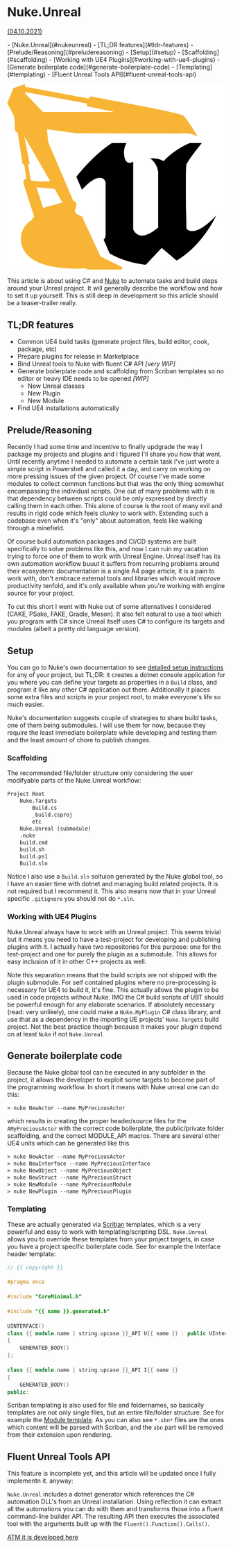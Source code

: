 # Nuke.Unreal
[(04.10.2021)](/c/log/nuke-unreal)

<tocmd>
- [Nuke.Unreal](#nukeunreal)
  - [TL;DR features](#tldr-features)
  - [Prelude/Reasoning](#preludereasoning)
  - [Setup](#setup)
    - [Scaffolding](#scaffolding)
    - [Working with UE4 Plugins](#working-with-ue4-plugins)
  - [Generate boilerplate code](#generate-boilerplate-code)
    - [Templating](#templating)
  - [Fluent Unreal Tools API](#fluent-unreal-tools-api)
</tocmd>

![md.parallax](../nu_logo.svg)

This article is about using C# and [Nuke](https://nuke.build) to automate tasks and build steps around your Unreal project. It will generally describe the workflow and how to set it up yourself. This is still deep in development so this article should be a teaser-trailer really.

## TL;DR features

* Common UE4 build tasks (generate project files, build editor, cook, package, etc)
* Prepare plugins for release in Marketplace
* Bind Unreal tools to Nuke with fluent C# API *\[very WIP\]*
* Generate boilerplate code and scaffolding from Scriban templates so no editor or heavy IDE needs to be opened *\[WIP\]*
  * New Unreal classes
  * New Plugin
  * New Module
* Find UE4 installations automatically

## Prelude/Reasoning

Recently I had some time and incentive to finally updgrade the way I package my projects and plugins and I figured I'll share you how that went. Until recently anytime I needed to automate a certain task I've just wrote a simple script in Powershell and called it a day, and carry on working on more pressing issues of the given project. Of course I've made some modules to collect common functions but that was the only thing somewhat encompassing the individual scripts. One out of many problems with it is that dependency between scripts could be only expressed by directly calling them in each other. This alone of course is the root of many evil and results in rigid code which feels clunky to work with. Extending such a codebase even when it's "only" about automation, feels like walking through a minefield.

Of course build automation packages and CI/CD systems are built specifically to solve problems like this, and now I can ruin my vacation trying to force one of them to work with Unreal Engine. Unreal itself has its own automation workflow buuut it suffers from recurring problems around their ecosystem: documentation is a single A4 page article, it is a pain to work with, don't embrace external tools and libraries which would improve productivity tenfold, and it's only available when you're working with engine source for your project.

To cut this short I went with Nuke out of some alternatives I considered (CAKE, PSake, FAKE, Gradle, Meson). It also felt natural to use a tool which you program with C# since Unreal itself uses C# to configure its targets and modules (albeit a pretty old language version).

## Setup

You can go to Nuke's own documentation to see [detailed setup instructions](https://nuke.build/docs/getting-started/setup.html) for any of your project, but TL;DR: it creates a dotnet console application for you where you can define your targets as properties in a `Build` class, and program it like any other C# application out there. Additionally it places some extra files and scripts in your project root, to make everyone's life so much easier.

Nuke's documentation suggests couple of strategies to share build tasks, one of them being submodules. I will use them for now, because they require the least immediate boilerplate while developing and testing them and the least amount of chore to publish changes.

### Scaffolding

The recommended file/folder structure only considering the user modifyable parts of the Nuke.Unreal workflow:

```
Project Root
    Nuke.Targets
        Build.cs
        _build.csproj
        etc
    Nuke.Unreal (submodule)
    .nuke
    build.cmd
    build.sh
    build.ps1
    Build.sln
```

Notice I also use a `Build.sln` soltuion generated by the Nuke global tool, so I have an easier time with dotnet and managing build related projects. It is not required but I recommend it. This also means now that in your Unreal specific `.gitignore` you should not do `*.sln`.

### Working with UE4 Plugins

Nuke.Unreal always have to work with an Unreal project. This seems trivial but it means you need to have a test-project for developing and publishing plugins with it. I actually have two repositories for this purpose: one for the test-project and one for purely the plugin as a submodule. This allows for easy inclusion of it in other C++ projects as well.

Note this separation means that the build scripts are not shipped with the plugin submodule. For self contained plugins where no pre-processing is necessary for UE4 to build it, it's fine. This actually allows the plugin to be used in code projects without Nuke. IMO the C# build scripts of UBT should be powerful enough for any elaborate scenarios. If absolutely necessary (read: very unlikely), one could make a `Nuke.MyPlugin` C# class library, and use that as a dependency in the importing UE projects' `Nuke.Targets` build project. Not the best practice though because it makes your plugin depend on at least `Nuke` if not `Nuke.Unreal`

## Generate boilerplate code

Because the Nuke global tool can be executed in any subfolder in the project, it allows the developer to exploit some targets to become part of the programming workflow. In short it means with Nuke unreal one can do this:

```
> nuke NewActor --name MyPreciousActor
```

which results in creating the proper header/source files for the `AMyPreciousActor` with the correct code boilerplate, the public/private folder scaffolding, and the correct MODULE_API macros. There are several other UE4 units which can be generated like this

```
> nuke NewActor --name MyPreciousActor
> nuke NewInterface --name MyPreciousInterface
> nuke NewObject --name MyPreciousObject
> nuke NewStruct --name MyPreciousStruct
> nuke NewModule --name MyPreciousModule
> nuke NewPlugin --name MyPreciousPlugin
```

### Templating

These are actually generated via [Scriban](https://github.com/scriban/scriban) templates, which is a very powerful and easy to work with templating/scripting DSL. `Nuke.Unreal` allows you to override these templates from your project targets, in case you have a project specific boilerplate code. See for example the Interface header template:

```CPP
// {{ copyright }}

#pragma once

#include "CoreMinimal.h"

#include "{{ name }}.generated.h"

UINTERFACE()
class {{ module.name | string.upcase }}_API U{{ name }} : public UInterface
{
    GENERATED_BODY()
};

class {{ module.name | string.upcase }}_API I{{ name }}
{
    GENERATED_BODY()
public:
```

Scriban templating is also used for file and foldernames, so basically templates are not only single files, but an entire file/folder structure. See for example the [Module template](https://github.com/microdee/Nuke.Unreal/tree/develop/src/Nuke.Unreal/templates/Module/%7B%7B%20name%20%7D%7D). As you can also see `*.sbn*` files are the ones which content will be parsed with Scriban, and the `sbn` part will be removed from their extension upon rendering.

## Fluent Unreal Tools API

This feature is incomplete yet, and this article will be updated once I fully implementn it. anyway:

`Nuke.Unreal` includes a dotnet generator which references the C# automation DLL's from an Unreal installation. Using reflection it can extract all the automations you can do with them and transforms those into a fluent command-line builder API. The resulting API then executes the associated tool with the arguments built up with the `Fluent().Function().Calls()`.

[ATM it is developed here](https://github.com/microdee/Nuke.Unreal/tree/topic/fluent-uetool-api/src/Nuke.Unreal.ToolGenerators)

<nextmd href="/c/log/change-resolution-script" />